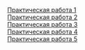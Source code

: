 <a href="https://el122.github.io/webLabs/1" target="_blank">Практическая работа 1</a><br>
<a href="https://el122.github.io/webLabs/2" target="_blank">Практическая работа 2</a><br>
<a href="https://el122.github.io/webLabs/3" target="_blank">Практическая работа 3</a><br>
<a href="https://github.com/El122/webLabs/tree/main/4/release" target="_blank">Практическая работа 4</a><br>
<a href="https://github.com/El122/webLabs/tree/main/5/code/ConsoleApp1" target="_blank">Практическая работа 5</a><br>
